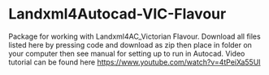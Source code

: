 # Landxml4Autocad-VIC-Flavour
Package for working with Landxml4AC_Victorian Flavour.  Download all files listed here by pressing code and download as zip then place in folder on your computer then see manual for setting up to run in Autocad.
Video tutorial can be found here https://www.youtube.com/watch?v=4tPeiXa55UI

